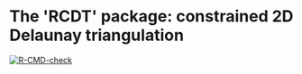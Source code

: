 # The 'RCDT' package: constrained 2D Delaunay triangulation

<!-- badges: start -->
[![R-CMD-check](https://github.com/stla/RCDT/workflows/R-CMD-check/badge.svg)](https://github.com/stla/RCDT/actions)
<!-- badges: end -->
